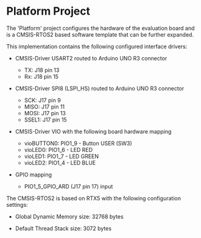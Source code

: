 Platform Project
================

The 'Platform' project configures the hardware of the evaluation board
and is a CMSIS-RTOS2 based software template that can be further expanded.

This implementation contains the following configured interface drivers:

  - CMSIS-Driver USART2 routed to Arduino UNO R3 connector
    - TX:    J18 pin 13
    - Rx:    J18 pin 15

  - CMSIS-Driver SPI8 (LSPI_HS) routed to Arduino UNO R3 connector
    - SCK:   J17 pin 9
    - MISO:  J17 pin 11
    - MOSI:  J17 pin 13
    - SSEL1: J17 pin 15

  - CMSIS-Driver VIO with the following board hardware mapping
    - vioBUTTON0: PIO1_9 - Button USER (SW3)
    - vioLED0:    PIO1_6 - LED RED
    - vioLED1:    PIO1_7 - LED GREEN
    - vioLED2:    PIO1_4 - LED BLUE

  - GPIO mapping
    - PIO1_5_GPIO_ARD (J17 pin 17) input

The CMSIS-RTOS2 is based on RTX5 with the following configuration settings:

   - Global Dynamic Memory size: 32768 bytes

   - Default Thread Stack size: 3072 bytes
